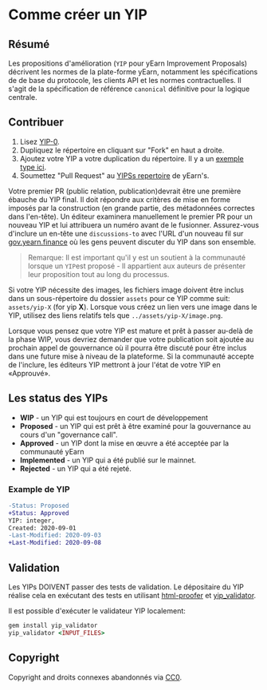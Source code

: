 # Comme créer un YIP

## Résumé

Les propositions d'amélioration \(`YIP` pour  yEarn Improvement Proposals\) décrivent les normes de la plate-forme yEarn, notamment les spécifications de  de base du protocole, les clients API  et les normes contractuelles. Il s'agit de la spécification de référence `canonical` définitive pour la logique centrale.

## Contribuer

1. Lisez [YIP-0](https://github.com/iearn-finance/YIPS/blob/master/YIPS/yip-0.md).
2. Dupliquez le répertoire en cliquant sur "Fork" en haut a droite.
3. Ajoutez votre YIP a votre duplication du répertoire. Il y a un [exemple type ici](https://github.com/iearn-finance/YIPS/blob/master/yip-X.md). 
4. Soumettez "Pull Request" au [YIPSs repertoire](https://github.com/iearn-finance/YIPS/) de yEarn's.

Votre premier PR \(public relation, publication\)devrait être une première ébauche du YIP final. Il doit répondre aux critères de mise en forme imposés par la construction \(en grande partie, des métadonnées correctes dans l'en-tête\). Un éditeur examinera manuellement le premier PR pour un nouveau YIP et lui attribuera un numéro avant de le fusionner. Assurez-vous d'inclure un en-tête une `discussions-to` avec l'URL d'un nouveau fil sur [gov.yearn.finance](https://gov.yearn.finance/)  où les gens peuvent discuter du YIP dans son ensemble.

> Remarque: Il est important qu'il y est un soutient à la communauté lorsque un `YIP`est proposé - Il appartient aux auteurs de présenter leur proposition tout au long du processus.

Si votre YIP nécessite des images, les fichiers image doivent être inclus dans un sous-répertoire du dossier `assets` pour ce YIP comme suit: `assets/yip-X` \(for yip **X**\). Lorsque vous créez un lien vers une image dans le YIP, utilisez des liens relatifs tels que `../assets/yip-X/image.png`.  
  
 Lorsque vous pensez que votre YIP est mature et prêt à passer au-delà de la phase WIP, vous devriez demander que votre publication soit ajoutée au prochain appel de gouvernance où il pourra être discuté pour être inclus dans une future mise à niveau de la plateforme. Si la communauté accepte de l'inclure, les éditeurs YIP mettront à jour l'état de votre YIP en «Approuvé».

## Les status des YIPs 

* **WIP** - un YIP qui est toujours en court de développement 
* **Proposed** - un YIP qui est prêt à être examiné pour la gouvernance au cours d'un "governance call".
* **Approved** - un YIP dont la mise en œuvre a été acceptée par la communauté yEarn
* **Implemented** - un YIP qui a été publié sur le mainnet.
* **Rejected** - un YIP qui a été rejeté.

### Example de YIP

```diff
-Status: Proposed
+Status: Approved
YIP: integer,
Created: 2020-09-01
-Last-Modified: 2020-09-03
+Last-Modified: 2020-09-08
```

## Validation

Les YIPs DOIVENT passer des tests de validation. Le dépositaire du YIP réalise cela en exécutant des tests en utilisant [html-proofer](https://rubygems.org/gems/html-proofer) et [yip\_validator](https://rubygems.org/gems/yip_validator).

Il est possible d'exécuter le validateur YIP localement:

```ruby
gem install yip_validator
yip_validator <INPUT_FILES>
```

## Copyright

Copyright and droits connexes abandonnés via [CC0](https://creativecommons.org/publicdomain/zero/1.0/).

